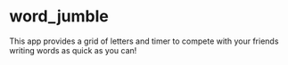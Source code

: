 # word_jumble
This app provides a grid of letters and timer to compete with your friends writing words as quick as you can!
